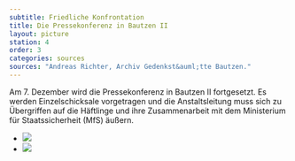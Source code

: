 ```yaml
---
subtitle: Friedliche Konfrontation
title: Die Pressekonferenz in Bautzen II
layout: picture
station: 4
order: 3
categories: sources
sources: "Andreas Richter, Archiv Gedenkst&auml;tte Bautzen."
--- 
```

Am 7. Dezember wird die Pressekonferenz in Bautzen II fortgesetzt. Es werden Einzelschicksale vorgetragen und die Anstaltsleitung muss sich zu &Uuml;bergriffen auf die H&auml;ftlinge und ihre Zusammenarbeit mit dem Ministerium f&uuml;r Staatssicherheit (MfS) &auml;u&szlig;ern.

<ul class="carousel">
	<li><a href="{{ site.url }}/assets/station-photos/4_C_Oeffentlichkeit_QuelleInfo_Pressekonferenz_1_7-12-89.jpg" data-lightbox="gallery-1"><img src="{{ site.url }}/assets/station-photos/4_C_Oeffentlichkeit_QuelleInfo_Pressekonferenz_1_7-12-89.jpg"></a></li>
	<li><a href="{{ site.url }}/assets/station-photos/4_C_Oeffentlichkeit_QuelleInfo_Pressekonferenz7-12-89.jpg" data-lightbox="gallery-1"><img src="{{ site.url }}/assets/station-photos/4_C_Oeffentlichkeit_QuelleInfo_Pressekonferenz7-12-89.jpg"></a></li>
</ul>